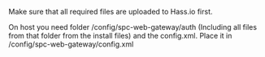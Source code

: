 Make sure that all required files are uploaded to Hass.io first.

On host you need folder /config/spc-web-gateway/auth (Including all files from that folder from the install files) and the config.xml. Place it in /config/spc-web-gateway/config.xml

